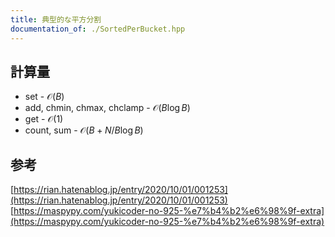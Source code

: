 ```yaml
---
title: 典型的な平方分割
documentation_of: ./SortedPerBucket.hpp
---
```

## 計算量
 * set - $\mathcal{O}(B)$
 * add, chmin, chmax, chclamp - $\mathcal{O}(B \log B)$
 * get - $\mathcal{O}(1)$
 * count, sum - $\mathcal{O}(B + N/B \log B)$
## 参考
[https://rian.hatenablog.jp/entry/2020/10/01/001253](https://rian.hatenablog.jp/entry/2020/10/01/001253) \
[https://maspypy.com/yukicoder-no-925-%e7%b4%b2%e6%98%9f-extra](https://maspypy.com/yukicoder-no-925-%e7%b4%b2%e6%98%9f-extra)
